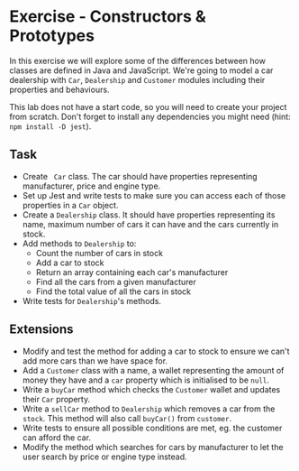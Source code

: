 # Exercise - Constructors & Prototypes

In this exercise we will explore some of the differences between how classes are defined in Java and JavaScript. We're going to model a car dealership with `Car`, `Dealership` and `Customer` modules including their properties and behaviours.

This lab does not have a start code, so you will need to create your project from scratch. Don't forget to install any dependencies you might need (hint: `npm install -D jest`).

## Task

- Create ` Car` class. The car should have properties representing manufacturer, price and engine type.
- Set up Jest and write tests to make sure you can access each of those properties in a `Car` object.
- Create a `Dealership` class. It should have properties representing its name, maximum number of cars it can have and the cars currently in stock.
- Add methods to `Dealership` to:
  - Count the number of cars in stock
  - Add a car to stock
  - Return an array containing each car's manufacturer
  - Find all the cars from a given manufacturer
  - Find the total value of all the cars in stock
- Write tests for `Dealership`'s methods.

## Extensions

- Modify and test the method for adding a car to stock to ensure we can't add more cars than we have space for.
- Add a `Customer` class with a name, a wallet representing the amount of money they have and a `car` property which is initialised to be `null`. 
- Write a `buyCar` method which checks the `Customer` wallet and updates their `Car` property.
- Write a `sellCar` method to `Dealership` which removes a car from the `stock`. This method will also call `buyCar()` from `customer`. 
- Write tests to ensure all possible conditions are met, eg. the customer can afford the car.
- Modify the method which searches for cars by manufacturer to let the user search by price or engine type instead.
